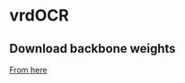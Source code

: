 # vrdOCR

## Download backbone weights 

[From here]([url](https://drive.google.com/drive/folders/1pKbuIPfZ4Ck4RiqU7NNdfW0Ee3sro4kZ?usp=sharing))
